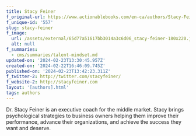 ```yaml
---
title: Stacy Feiner
f_original-url: https://www.actionablebooks.com/en-ca/authors/Stacy-Feiner/
f_unique-id: '557'
slug: stacy-feiner
f_image:
  url: /assets/external/65d77a51617bb3014a3c6d06_stacy-feiner-180x220.jpeg
  alt: null
f_summaries:
  - cms/summaries/talent-mindset.md
updated-on: '2024-02-23T13:30:45.957Z'
created-on: '2024-02-22T16:46:09.745Z'
published-on: '2024-02-23T13:42:23.311Z'
f_twitter-2: http://twitter.com/stacyfeiner/
f_website-2: http://stacyfeiner.com
layout: '[authors].html'
tags: authors
---
```


Dr. Stacy Feiner is an executive coach for the middle market. Stacy brings psychological strategies to business owners helping them improve their performance, advance their organizations, and achieve the success they want and deserve.
